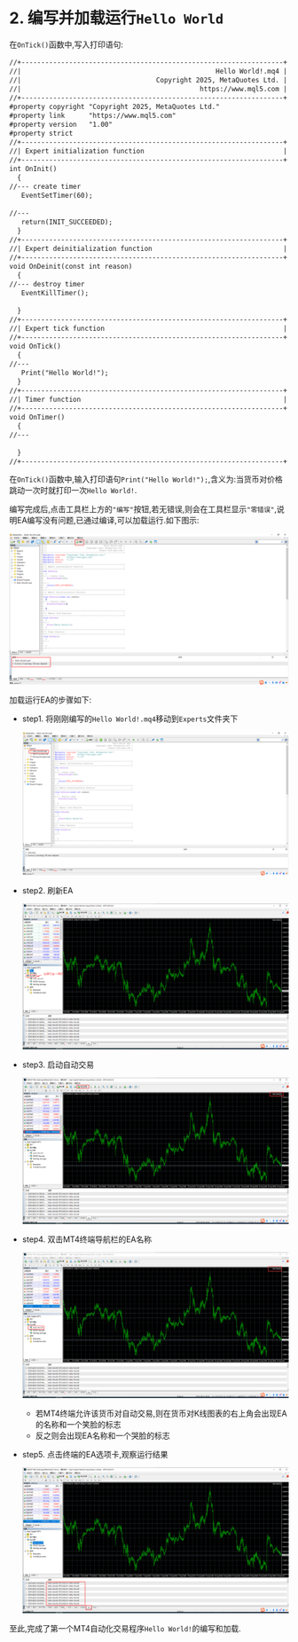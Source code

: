 # 2. 编写并加载运行`Hello World`

在`OnTick()`函数中,写入打印语句:

```mq4
//+------------------------------------------------------------------+
//|                                                 Hello World!.mq4 |
//|                                  Copyright 2025, MetaQuotes Ltd. |
//|                                             https://www.mql5.com |
//+------------------------------------------------------------------+
#property copyright "Copyright 2025, MetaQuotes Ltd."
#property link      "https://www.mql5.com"
#property version   "1.00"
#property strict
//+------------------------------------------------------------------+
//| Expert initialization function                                   |
//+------------------------------------------------------------------+
int OnInit()
  {
//--- create timer
   EventSetTimer(60);
   
//---
   return(INIT_SUCCEEDED);
  }
//+------------------------------------------------------------------+
//| Expert deinitialization function                                 |
//+------------------------------------------------------------------+
void OnDeinit(const int reason)
  {
//--- destroy timer
   EventKillTimer();
   
  }
//+------------------------------------------------------------------+
//| Expert tick function                                             |
//+------------------------------------------------------------------+
void OnTick()
  {
//---
   Print("Hello World!");
  }
//+------------------------------------------------------------------+
//| Timer function                                                   |
//+------------------------------------------------------------------+
void OnTimer()
  {
//---
   
  }
//+------------------------------------------------------------------+
```

在`OnTick()`函数中,输入打印语句`Print("Hello World!");`,含义为:当货币对价格跳动一次时就打印一次`Hello World!`.

编写完成后,点击工具栏上方的`"编写"`按钮,若无错误,则会在工具栏显示`"零错误"`,说明EA编写没有问题,已通过编译,可以加载运行.如下图示:

![编译EA-HelloWorld](./img/编译EA-HelloWorld.png)

加载运行EA的步骤如下:

- step1. 将刚刚编写的`Hello World!.mq4`移动到`Experts`文件夹下

    ![移动文件](./img/移动文件.png)

- step2. 刷新EA

    ![刷新EA](./img/刷新EA.png)

- step3. 启动自动交易

    ![启动自动交易](./img/启动自动交易.png)

- step4. 双击MT4终端导航栏的EA名称

    ![加载运行EA-HelloWorld](./img/加载运行EA-HelloWorld.png)

    - 若MT4终端允许该货币对自动交易,则在货币对K线图表的右上角会出现EA的名称和一个笑脸的标志
    - 反之则会出现EA名称和一个哭脸的标志

- step5. 点击终端的EA选项卡,观察运行结果

    ![查看运行效果](./img/查看运行效果.png)

至此,完成了第一个MT4自动化交易程序`Hello World!`的编写和加载.
